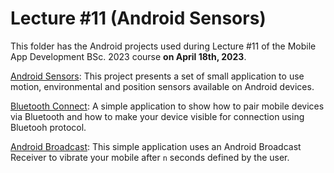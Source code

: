 # Lecture #11  (Android Sensors)

This folder has the Android projects used during Lecture #11 of the Mobile App Development BSc. 2023 course **on April 18th, 2023**.

[Android Sensors](11-1_AndroidSensors): This project presents a set of small application to use motion, environmental and position sensors available on Android devices.

[Bluetooth Connect](11-2_BluetoothConnection): A simple application to show how to pair mobile devices via Bluetooth and how to make your device visible for connection using Bluetooh protocol.

[Android Broadcast](11-3_AndroidBroadcast): This simple application uses an Android Broadcast Receiver to vibrate your mobile after `n` seconds defined by the user.
